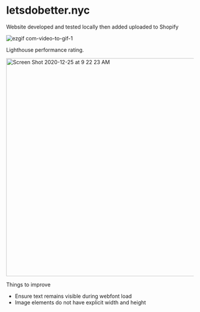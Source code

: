 # letsdobetter.nyc

Website developed and tested locally then added uploaded to Shopify

![ezgif com-video-to-gif-1](https://user-images.githubusercontent.com/29877236/103136792-875aa900-4691-11eb-9fac-4719f0881428.gif)

Lighthouse performance rating.

<img width="587" alt="Screen Shot 2020-12-25 at 9 22 23 AM" src="https://user-images.githubusercontent.com/29877236/103136965-ca694c00-4692-11eb-912f-8df05fe657fb.png">

Things to improve
- Ensure text remains visible during webfont load
- Image elements do not have explicit width and height


